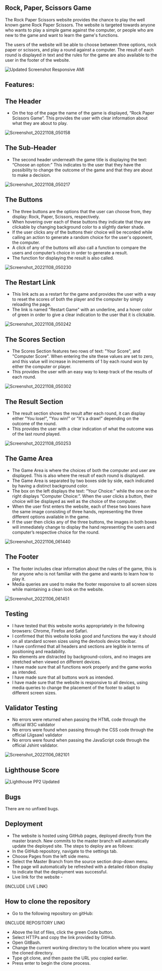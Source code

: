## Rock, Paper, Scissors Game

The Rock Paper Scissors website provides the chance to play the well known game Rock Paper Scissors. The website is targeted towards anyone who wants to play a simple game against the computer, or people who are new to the game and want to learn the game's functions. 

The users of the website will be able to choose between three options, rock paper or scissors, and play a round against a computer. The result of each round is displayed in text and the rules for the game are also available to the user in the footer of the website.

![Updated Screenshot Responsive AMI](https://user-images.githubusercontent.com/114813115/200616530-a0da725a-c9cc-4552-a210-3222008da996.png)

## Features:

## The Header
- On the top of the page the name of the game is displayed, “Rock Paper Scissors Game”.
This provides the user with clear information about what they are about to play.

![Screenshot_20221108_050158](https://user-images.githubusercontent.com/114813115/200615332-efd90f2f-155a-49f0-943e-0b1f715705d3.png)

## The Sub-Header
- The second header underneath the game title is displaying the text: “Choose an option:” This indicates to the user that they have the possibility to change the outcome of the game and that they are about to make a decision.
 
![Screenshot_20221108_050217](https://user-images.githubusercontent.com/114813115/200615399-6320c643-6b12-4b1c-a4a8-40fdb6d647de.png)

## The Buttons
- The three buttons are the options that the user can choose from, they display: Rock, Paper, Scissors, respectively. 
- When hovering over each of these buttons they indicate that they are clickable by changing background color to a slightly darker shade. 
- If the user clicks any of the buttons their choice will be recorded while calling an action to generate a random choice for the user's opponent, the computer. 
- A click of any of the buttons will also call a function to compare the users and computer’s choice in order to generate a result. 
- The function for displaying the result is also called.

![Screenshot_20221108_050230](https://user-images.githubusercontent.com/114813115/200615419-610a8572-939f-44e5-9674-478510de078c.png)

## The Restart Link
- This link acts as a restart for the game and provides the user with a way to reset the scores of both the player and the computer by simply reloading the page. 
- The link is named "Restart Game" with an underline, and a hover color of green in order to give a clear indication to the user that it is clickable.

![Screenshot_20221108_050242](https://user-images.githubusercontent.com/114813115/200615460-b441fc85-bb20-47e4-adfc-68102928c9ba.png)

## The Scores Section
- The Scores Section features two rows of text: "Your Score", and "Computer Score". When entering the site these values are set to zero, and this value will increase in increments of 1 by each round won by either the computer or player.
- This provides the user with an easy way to keep track of the results of each round.

![Screenshot_20221108_050302](https://user-images.githubusercontent.com/114813115/200615554-7518e787-7380-4e0b-bd47-11aae0da77bb.png)

## The Result Section
- The result section shows the result after each round, it can display either "You lose!", "You win!" or "It's a draw!" depending on the outcome of the round. 
- This provides the user with a clear indication of what the outcome was of the last round played.
 
![Screenshot_20221108_050253](https://user-images.githubusercontent.com/114813115/200615576-d4ecffdf-e6e1-4d02-9c72-369b612dc8e7.png)

## The Game Area
- The Game Area is where the choices of both the computer and user are displayed. This is also where the result of each round is displayed. 
- The Game Area is separated by two boxes side by side, each indicated by having a distinct background color. 
- The box on the left displays the text: “Your Choice:” while the one on the right displays “Computer Choice:”. When the user clicks a button, their choice will be displayed as well as the choice of the computer. 
- When the user first enters the website, each of these two boxes have the same image consisting of three hands, representing the three different options available in the game. 
- If the user then clicks any of the three buttons, the images in both boxes will immediately change to display the hand representing the users and computer’s respective choice for the round. 
 
![Screenshot_20221106_061440](https://user-images.githubusercontent.com/114813115/200188427-aa6e90e8-62fb-404a-b8b7-296cd961700b.png)

## The Footer
- The footer includes clear information about the rules of the game, this is for anyone who is not familiar with the game and wants to learn how to play it. 
- Media queries are used to make the footer responsive to all screen sizes while maintaining a clean look on the website.
 
![Screenshot_20221106_061451](https://user-images.githubusercontent.com/114813115/200185201-6deca681-2772-41fc-8ddd-f001081b1da6.png)

## Testing
- I have tested that this website works appropriately in the following browsers: Chrome, Firefox and Safari.
- I confirmed that this website looks good and functions the way it should on all standard screen sizes using the devtools device toolbar.
- I have confirmed that all headers and sections are legible in terms of positioning and readability.
- No elements are distracted by background-colors, and no images are stretched when viewed on different devices.
- I have made sure that all functions work properly and the game works as intended.
- I have made sure that all buttons work as intended.
- I have made sure that the website is responsive to all devices, using media queries to change the placement of the footer to adapt to different screen sizes.

## Validator Testing
- No errors were returned when passing the HTML code through the official W3C validator
- No errors were found when passing through the CSS code through the official (Jigsaw) validator
- No errors were found when passing the JavaScript code through the official Jshint validator.

![Screenshot_20221106_082101](https://user-images.githubusercontent.com/114813115/200190596-99b08d57-4a6c-4f65-882a-18beb8d50a2a.png)

## Lighthouse Score

![Lighthouse PP2 Updated](https://user-images.githubusercontent.com/114813115/200618521-b49db6a9-45f6-40e3-ae73-98aa5ef515c5.png)

## Bugs
There are no unfixed bugs.

## Deployment

- The website is hosted using GitHub pages, deployed directly from the master branch. New commits to the master branch will automatically update the deployed site. The steps to deploy are as follows:
- In the GitHub repository, navigate to the settings tab.
- Choose Pages from the left side menu.
- Select the Master Branch from the source section drop-down menu.
- The page will automatically be refreshed with a detailed ribbon display to indicate that the deployment was successful.
- Live link for the website -       
 
(INCLUDE LIVE LINK)

## How to clone the repository
- Go to the following repository on gitHub:      

(INCLUDE REPOSITORY LINK)

- Above the list of files, click the green Code button.
- Select HTTPs and copy the link provided by GitHub.
- Open GitBash.
- Change the current working directory to the location where you want the cloned directory.
- Type git clone, and then paste the URL you copied earlier.
- Press enter to begin the clone process.

